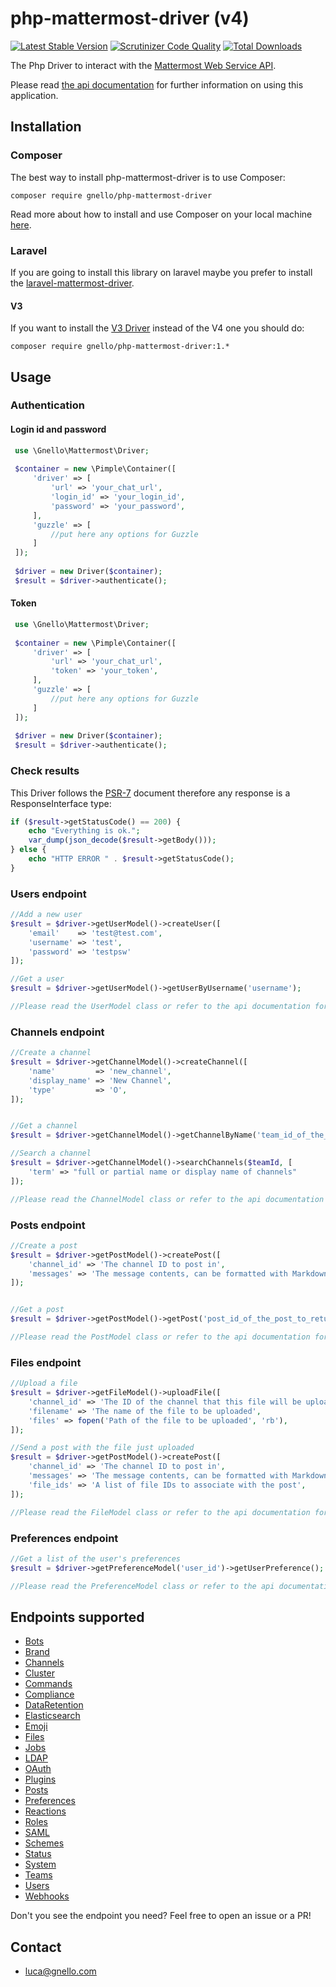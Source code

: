 # php-mattermost-driver (v4)

[![Latest Stable Version][7]][8] [![Scrutinizer Code Quality][5]][6] [![Total Downloads][11]][12]

The Php Driver to interact with the [Mattermost Web Service API][4].  

Please read [the api documentation][1] for further information on using this application.

## Installation
### Composer
The best way to install php-mattermost-driver is to use Composer:

```
composer require gnello/php-mattermost-driver
```

Read more about how to install and use Composer on your local machine [here][3].

### Laravel
If you are going to install this library on laravel maybe you prefer to install the [laravel-mattermost-driver][10].

#### V3
If you want to install the [V3 Driver][9] instead of the V4 one you should do:

```
composer require gnello/php-mattermost-driver:1.*
```

## Usage
### Authentication

#### Login id and password
```php
 use \Gnello\Mattermost\Driver;
 
 $container = new \Pimple\Container([
     'driver' => [
         'url' => 'your_chat_url',
         'login_id' => 'your_login_id',
         'password' => 'your_password',
     ],
     'guzzle' => [
         //put here any options for Guzzle
     ]
 ]);
 
 $driver = new Driver($container);
 $result = $driver->authenticate();
 ```

#### Token
```php
 use \Gnello\Mattermost\Driver;
 
 $container = new \Pimple\Container([
     'driver' => [
         'url' => 'your_chat_url',
         'token' => 'your_token',
     ],
     'guzzle' => [
         //put here any options for Guzzle
     ]
 ]);
 
 $driver = new Driver($container);
 $result = $driver->authenticate();
 ```

### Check results
This Driver follows the [PSR-7][2] document therefore any response is a ResponseInterface type:

```php
if ($result->getStatusCode() == 200) {
    echo "Everything is ok.";
    var_dump(json_decode($result->getBody()));
} else {
    echo "HTTP ERROR " . $result->getStatusCode();
}

```
### Users endpoint
```php
//Add a new user
$result = $driver->getUserModel()->createUser([
    'email'    => 'test@test.com', 
    'username' => 'test', 
    'password' => 'testpsw'
]);

//Get a user
$result = $driver->getUserModel()->getUserByUsername('username');

//Please read the UserModel class or refer to the api documentation for a complete list of available methods.
```

### Channels endpoint
```php
//Create a channel
$result = $driver->getChannelModel()->createChannel([
    'name'         => 'new_channel',
    'display_name' => 'New Channel',
    'type'         => 'O',
]);


//Get a channel
$result = $driver->getChannelModel()->getChannelByName('team_id_of_the_channel_to_return', 'new_channel');

//Search a channel
$result = $driver->getChannelModel()->searchChannels($teamId, [
    'term' => "full or partial name or display name of channels"
]);

//Please read the ChannelModel class or refer to the api documentation for a complete list of available methods.
```

### Posts endpoint
```php
//Create a post
$result = $driver->getPostModel()->createPost([
    'channel_id' => 'The channel ID to post in',
    'messages' => 'The message contents, can be formatted with Markdown',
]);


//Get a post
$result = $driver->getPostModel()->getPost('post_id_of_the_post_to_return');

//Please read the PostModel class or refer to the api documentation for a complete list of available methods.
```

### Files endpoint
```php
//Upload a file
$result = $driver->getFileModel()->uploadFile([
    'channel_id' => 'The ID of the channel that this file will be uploaded to',
    'filename' => 'The name of the file to be uploaded',
    'files' => fopen('Path of the file to be uploaded', 'rb'),
]);

//Send a post with the file just uploaded
$result = $driver->getPostModel()->createPost([
    'channel_id' => 'The channel ID to post in',
    'messages' => 'The message contents, can be formatted with Markdown',
    'file_ids' => 'A list of file IDs to associate with the post',
]);

//Please read the FileModel class or refer to the api documentation for a complete list of available methods.
```

### Preferences endpoint
```php
//Get a list of the user's preferences
$result = $driver->getPreferenceModel('user_id')->getUserPreference();

//Please read the PreferenceModel class or refer to the api documentation for a complete list of available methods.
```

## Endpoints supported  

- [Bots](https://api.mattermost.com/#tag/bots)
- [Brand](https://api.mattermost.com/#tag/brand)
- [Channels](https://api.mattermost.com/#tag/channels)
- [Cluster](https://api.mattermost.com/#tag/cluster)
- [Commands](https://api.mattermost.com/#tag/commands)
- [Compliance](https://api.mattermost.com/#tag/compliance)
- [DataRetention](https://api.mattermost.com/#tag/dataretention)
- [Elasticsearch](https://api.mattermost.com/#tag/elasticsearch)
- [Emoji](https://api.mattermost.com/#tag/emoji)
- [Files](https://api.mattermost.com/#tag/files)
- [Jobs](https://api.mattermost.com/#tag/jobs)
- [LDAP](https://api.mattermost.com/#tag/LDAP)
- [OAuth](https://api.mattermost.com/#tag/OAuth)
- [Plugins](https://api.mattermost.com/#tag/plugins)
- [Posts](https://api.mattermost.com/#tag/posts)
- [Preferences](https://api.mattermost.com/#tag/preferences)
- [Reactions](https://api.mattermost.com/#tag/reactions)
- [Roles](https://api.mattermost.com/#tag/roles)
- [SAML](https://api.mattermost.com/#tag/SAML)
- [Schemes](https://api.mattermost.com/#tag/schemes)
- [Status](https://api.mattermost.com/#tag/status)
- [System](https://api.mattermost.com/#tag/system)
- [Teams](https://api.mattermost.com/#tag/teams)
- [Users](https://api.mattermost.com/#tag/users)
- [Webhooks](https://api.mattermost.com/#tag/webhooks)

Don't you see the endpoint you need? Feel free to open an issue or a PR!

## Contact
- luca@gnello.com

[1]: https://api.mattermost.com/
[2]: http://www.php-fig.org/psr/psr-7/
[3]: https://getcomposer.org/doc/00-intro.md#installation-linux-unix-osx
[4]: https://about.mattermost.com/
[5]: https://scrutinizer-ci.com/g/gnello/php-mattermost-driver/badges/quality-score.png?b=master
[6]: https://scrutinizer-ci.com/g/gnello/php-mattermost-driver/?branch=master
[7]: https://poser.pugx.org/gnello/php-mattermost-driver/v/stable
[8]: https://packagist.org/packages/gnello/php-mattermost-driver
[9]: https://github.com/gnello/php-mattermost-driver/tree/v1.3.0
[10]: https://github.com/gnello/laravel-mattermost-driver
[11]: https://poser.pugx.org/gnello/php-mattermost-driver/downloads
[12]: https://packagist.org/packages/gnello/php-mattermost-driver
